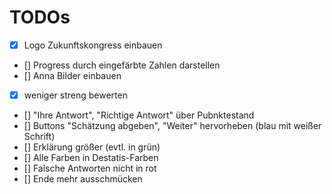# TODOs

- [x] Logo Zukunftskongress einbauen
- [] Progress durch eingefärbte Zahlen darstellen
- [] Anna Bilder einbauen
- [x] weniger streng bewerten
- [] "Ihre Antwort", "Richtige Antwort" über Pubnktestand
- [] Buttons "Schätzung abgeben", "Weiter" hervorheben (blau mit weißer Schrift)
- [] Erklärung größer (evtl. in grün)
- [] Alle Farben in Destatis-Farben
- [] Falsche Antworten nicht in rot
- [] Ende mehr ausschmücken

